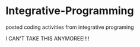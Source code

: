 # Integrative-Programming
posted coding activities from integrative programing 

I CAN'T TAKE THIS ANYMOREE!!!!
